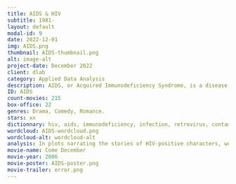 ```yaml
---
title: AIDS & HIV
subtitle: 1981-
layout: default
modal-id: 9
date: 2022-12-01
img: AIDS.png
thumbnail: AIDS-thumbnail.png
alt: image-alt
project-date: December 2022
client: dlab
category: Applied Data Analysis
description: AIDS, or Acquired Immunodeficiency Syndrome, is a disease caused by the human immunodeficiency virus (HIV). HIV attacks and weakens the immune system, making it difficult for the body to fight off infections and diseases. AIDS is the most severe stage of HIV infection, and can be transmitted through the exchange of certain bodily fluids, such as blood, semen, vaginal secretions, and breast milk, so is often sexually transmitted between individuals. It can also be transmitted from an HIV-positive mother to her baby during pregnancy, childbirth, or breastfeeding. It was initially called the Gay-Related Immune Deficiency as young gay men were majoritarily affected by the virus due to their sexual practices at the time. However, many cases were also reported in drug users. In 1999, Dr. Mark Weinberg developed 3TC, a drug used to treat HIv which declined AIDS-related deaths between 60 and 80%. However, in 2000, the exponential transmission of AIDS in Africa concerned the World Health Organisation, until it actually became an actual threat by causing at least 14 million deaths around the continent. Further medical advancements allowed the creation of an HIV vaccine ten years later and the approval of HIV preventative drug pre-exposure prophylaxis (PrEP), which is a HIV prevention medication taken by people who are HIV-negative to reduce their risks of becoming infected with HIV. There is currently no cure for AIDS, but antiretroviral therapy can effectively manage HIV infection and prevent the development and transmission of AIDS. Today, most HIV-positive people that stay on treatment can live long, healthy and close-to-normal lives, even though there is still too much judgment and feeling of humiliation around the disease. The HIV/AIDS epidemic, which was once considered a death sentence, is now manageable for those with access to proper healthcare. However, it continues to disproportionately affect LGBTQ+ communities, who are often marginalized and not represented in mainstream media. Hollywood’s early portrayals of HIV has helped some people care about an epidemic that they had previously ignored, marking an important turning point in public awareness. Movies have presented on screen activists to the world and put human faces to the disease, who were sympathetic and reliable characters, warning that no one is safe from HIV and that cautious measures should be taken when dealing with it.
ID: AIDS
count-movies: 215
box-office: 22
genres: Drama, Comedy, Romance.
stars: xx
dictionnary: hiv, aids, immunodeficiency, infection, retrovirus, contaminated, skin cancer, homosexual men, discrimination, protection, anti-homosexual, freddie mercury, epidemic, diagnosed.
wordcloud: AIDS-wordcloud.png
wordcloud-alt: wordcloud-alt
analysis: In plots narrating the stories of HIV-positive characters, words associated with diagnosis and the medical aspect of HIV frequently appear, such as “diagnosed”, “AID”, “HIV”, “discover”, “doctor”, “death” and “help”. Since HIV is a sexually transmitted disease and gay and bisexual men were the population most affected by HIV throughout history, the words “protection”, as in sexual protection, and “gay” are also often used in the plot summaries.
movie-name: Come December
movie-year: 2006
movie-poster: AIDS-poster.png
movie-trailer: error.png
---
```

